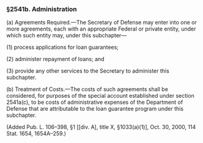 ### §2541b. Administration ###

(a) Agreements Required.—The Secretary of Defense may enter into one or more agreements, each with an appropriate Federal or private entity, under which such entity may, under this subchapter—

(1) process applications for loan guarantees;

(2) administer repayment of loans; and

(3) provide any other services to the Secretary to administer this subchapter.

(b) Treatment of Costs.—The costs of such agreements shall be considered, for purposes of the special account established under section 2541a(c), to be costs of administrative expenses of the Department of Defense that are attributable to the loan guarantee program under this subchapter.

(Added Pub. L. 106–398, §1 [[div. A], title X, §1033(a)(1)], Oct. 30, 2000, 114 Stat. 1654, 1654A–259.)